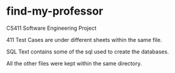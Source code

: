 # find-my-professor
CS411 Software Engineering Project

411 Test Cases are under different sheets within the same file. 

SQL Text contains some of the sql used to create the databases. 

All the other files were kept within the same directory. 

